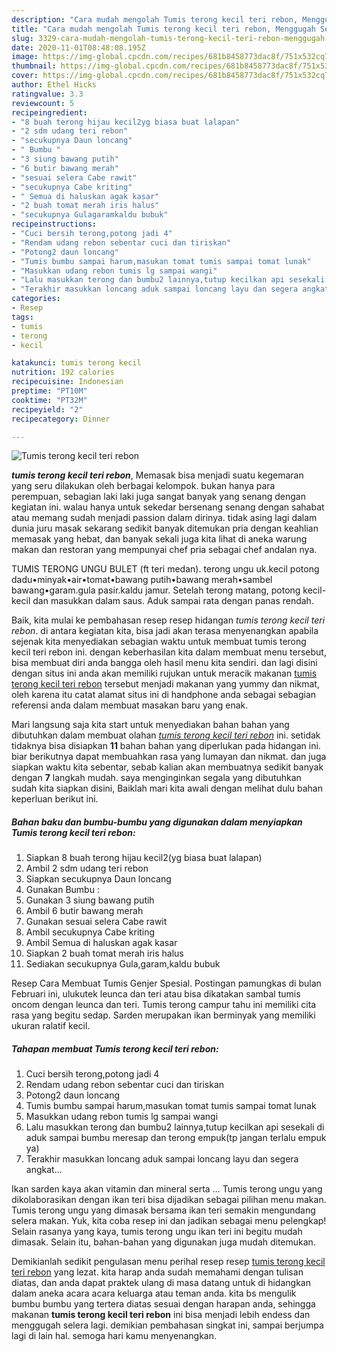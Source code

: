 ```yaml
---
description: "Cara mudah mengolah Tumis terong kecil teri rebon, Menggugah Selera"
title: "Cara mudah mengolah Tumis terong kecil teri rebon, Menggugah Selera"
slug: 3329-cara-mudah-mengolah-tumis-terong-kecil-teri-rebon-menggugah-selera
date: 2020-11-01T08:48:08.195Z
image: https://img-global.cpcdn.com/recipes/681b8458773dac8f/751x532cq70/tumis-terong-kecil-teri-rebon-foto-resep-utama.jpg
thumbnail: https://img-global.cpcdn.com/recipes/681b8458773dac8f/751x532cq70/tumis-terong-kecil-teri-rebon-foto-resep-utama.jpg
cover: https://img-global.cpcdn.com/recipes/681b8458773dac8f/751x532cq70/tumis-terong-kecil-teri-rebon-foto-resep-utama.jpg
author: Ethel Hicks
ratingvalue: 3.3
reviewcount: 5
recipeingredient:
- "8 buah terong hijau kecil2yg biasa buat lalapan"
- "2 sdm udang teri rebon"
- "secukupnya Daun loncang"
- " Bumbu "
- "3 siung bawang putih"
- "6 butir bawang merah"
- "sesuai selera Cabe rawit"
- "secukupnya Cabe kriting"
- " Semua di haluskan agak kasar"
- "2 buah tomat merah iris halus"
- "secukupnya Gulagaramkaldu bubuk"
recipeinstructions:
- "Cuci bersih terong,potong jadi 4"
- "Rendam udang rebon sebentar cuci dan tiriskan"
- "Potong2 daun loncang"
- "Tumis bumbu sampai harum,masukan tomat tumis sampai tomat lunak"
- "Masukkan udang rebon tumis lg sampai wangi"
- "Lalu masukkan terong dan bumbu2 lainnya,tutup kecilkan api sesekali di aduk sampai bumbu meresap dan terong empuk(tp jangan terlalu empuk ya)"
- "Terakhir masukkan loncang aduk sampai loncang layu dan segera angkat..."
categories:
- Resep
tags:
- tumis
- terong
- kecil

katakunci: tumis terong kecil 
nutrition: 192 calories
recipecuisine: Indonesian
preptime: "PT10M"
cooktime: "PT32M"
recipeyield: "2"
recipecategory: Dinner

---
```



![Tumis terong kecil teri rebon](https://img-global.cpcdn.com/recipes/681b8458773dac8f/751x532cq70/tumis-terong-kecil-teri-rebon-foto-resep-utama.jpg)

<b><i>tumis terong kecil teri rebon</i></b>, Memasak bisa menjadi suatu kegemaran yang seru dilakukan oleh berbagai kelompok. bukan hanya para perempuan, sebagian laki laki juga sangat banyak yang senang dengan kegiatan ini. walau hanya untuk sekedar bersenang senang dengan sahabat atau memang sudah menjadi passion dalam dirinya. tidak asing lagi dalam dunia juru masak sekarang sedikit banyak ditemukan pria dengan keahlian memasak yang hebat, dan banyak sekali juga kita lihat di aneka warung makan dan restoran yang mempunyai chef pria sebagai chef andalan nya.

TUMIS TERONG UNGU BULET (ft teri medan). terong ungu uk.kecil potong dadu•minyak•air•tomat•bawang putih•bawang merah•sambel bawang•garam.gula pasir.kaldu jamur. Setelah terong matang, potong kecil-kecil dan masukkan dalam saus. Aduk sampai rata dengan panas rendah.

Baik, kita mulai ke pembahasan resep resep hidangan <i>tumis terong kecil teri rebon</i>. di antara kegiatan kita, bisa jadi akan terasa menyenangkan apabila sejenak kita menyediakan sebagian waktu untuk membuat tumis terong kecil teri rebon ini. dengan keberhasilan kita dalam membuat menu tersebut, bisa membuat diri anda bangga oleh hasil menu kita sendiri. dan lagi disini dengan situs ini anda akan memiliki rujukan untuk meracik makanan <u>tumis terong kecil teri rebon</u> tersebut menjadi makanan yang yummy dan nikmat, oleh karena itu catat alamat situs ini di handphone anda sebagai sebagian referensi anda dalam membuat masakan baru yang enak.


Mari langsung saja kita start untuk menyediakan bahan bahan yang dibutuhkan dalam membuat olahan <u><i>tumis terong kecil teri rebon</i></u> ini. setidak tidaknya bisa disiapkan <b>11</b> bahan bahan yang diperlukan pada hidangan ini. biar berikutnya dapat membuahkan rasa yang lumayan dan nikmat. dan juga siapkan waktu kita sebentar, sebab kalian akan membuatnya sedikit banyak dengan <b>7</b> langkah mudah. saya menginginkan segala yang dibutuhkan sudah kita siapkan disini, Baiklah mari kita awali dengan melihat dulu bahan keperluan berikut ini.

<!--inarticleads1-->

##### Bahan baku dan bumbu-bumbu yang digunakan dalam menyiapkan Tumis terong kecil teri rebon:

1. Siapkan 8 buah terong hijau kecil2(yg biasa buat lalapan)
1. Ambil 2 sdm udang teri rebon
1. Siapkan secukupnya Daun loncang
1. Gunakan  Bumbu :
1. Gunakan 3 siung bawang putih
1. Ambil 6 butir bawang merah
1. Gunakan sesuai selera Cabe rawit
1. Ambil secukupnya Cabe kriting
1. Ambil  Semua di haluskan agak kasar
1. Siapkan 2 buah tomat merah iris halus
1. Sediakan secukupnya Gula,garam,kaldu bubuk


Resep Cara Membuat Tumis Genjer Spesial. Postingan pamungkas di bulan Februari ini, ulukutek leunca dan teri atau bisa dikatakan sambal tumis oncom dengan leunca dan teri. Tumis terong campur tahu ini memiliki cita rasa yang begitu sedap. Sarden merupakan ikan berminyak yang memiliki ukuran ralatif kecil. 

<!--inarticleads2-->

##### Tahapan membuat Tumis terong kecil teri rebon:

1. Cuci bersih terong,potong jadi 4
1. Rendam udang rebon sebentar cuci dan tiriskan
1. Potong2 daun loncang
1. Tumis bumbu sampai harum,masukan tomat tumis sampai tomat lunak
1. Masukkan udang rebon tumis lg sampai wangi
1. Lalu masukkan terong dan bumbu2 lainnya,tutup kecilkan api sesekali di aduk sampai bumbu meresap dan terong empuk(tp jangan terlalu empuk ya)
1. Terakhir masukkan loncang aduk sampai loncang layu dan segera angkat...


Ikan sarden kaya akan vitamin dan mineral serta … Tumis terong ungu yang dikolaborasikan dengan ikan teri bisa dijadikan sebagai pilihan menu makan. Tumis terong ungu yang dimasak bersama ikan teri semakin mengundang selera makan. Yuk, kita coba resep ini dan jadikan sebagai menu pelengkap! Selain rasanya yang kaya, tumis terong ungu ikan teri ini begitu mudah dimasak. Selain itu, bahan-bahan yang digunakan juga mudah ditemukan. 

Demikianlah sedikit pengulasan menu perihal resep resep <u>tumis terong kecil teri rebon</u> yang lezat. kita harap anda sudah memahami dengan tulisan diatas, dan anda dapat praktek ulang di masa datang untuk di hidangkan dalam aneka acara acara keluarga atau teman anda. kita bs mengulik bumbu bumbu yang tertera diatas sesuai dengan harapan anda, sehingga makanan <b>tumis terong kecil teri rebon</b> ini bisa menjadi lebih endess dan menggugah selera lagi. demikian pembahasan singkat ini, sampai berjumpa lagi di lain hal. semoga hari kamu menyenangkan.
